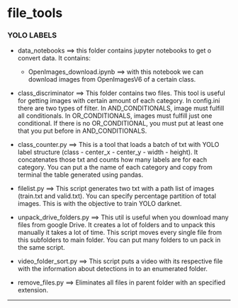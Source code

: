 # file_tools

### YOLO LABELS
- data_notebooks ==> this folder contains jupyter notebooks to get o convert data. It contains: 
    - OpenImages_download.ipynb ==> with this notebook we can download images from OpenImagesV6 of a certain class.

- class_discriminator ==> This folder contains two files. This tool is useful for getting images with 
certain amount of each category. In config.ini there are two types of filter. In AND_CONDITIONALS, image
must fulfill all conditionals. In OR_CONDITIONALS, images must fulfill just one conditional. If there is 
no OR_CONDITIONAL, you must put at least one that you put before in AND_CONDITIONALS.

- class_counter.py ==> This is a tool that loads a batch of txt with YOLO label structure 
(class - center_x - center_y - width - height). It concatenates those txt and counts how many
labels are for each category. You can put a the name of each category and copy from terminal 
the table generated using pandas.

- filelist.py ==> This script generates two txt with a path list of images (train.txt and valid.txt).
You can specify percentage partition of total images. This is with the objective to train YOLO darknet.

- unpack_drive_folders.py ==> This util is useful when you download many files from google Drive. It 
creates a lot of folders and to unpack this manually it takes a lot of time. This script moves every 
single file from this subfolders to main folder. You can put many folders to un pack in the same script. 

- video_folder_sort.py ==> This script puts a video with its respective file with the information about detections in to an enumerated folder. 

- remove_files.py ==> Eliminates all files in parent folder with an specified extension.

------------
